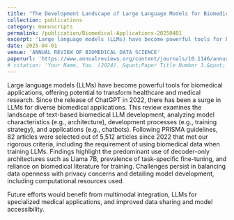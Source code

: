 ```yaml
---
title: "The Development Landscape of Large Language Models for Biomedical Applications"
collection: publications
category: manuscripts
permalink: /publication/Biomedical-Applications-20250401
excerpt: 'Large language models (LLMs) have become powerful tools for biomedical applications, offering potential to transform healthcare and medical research. Since the release of ChatGPT in 2022, there has been a surge in LLMs for diverse biomedical applications. This review examines the landscape of text-based biomedical LLM development, analyzing model characteristics (e.g., architecture), development processes (e.g., training strategy), and applications (e.g., chatbots). Following PRISMA guidelines, 82 articles were selected out of 5,512 articles since 2022 that met our rigorous criteria, including the requirement of using biomedical data when training LLMs. Findings highlight the predominant use of decoder-only architectures such as Llama 7B, prevalence of task-specific fine-tuning, and reliance on biomedical literature for training. Challenges persist in balancing data openness with privacy concerns and detailing model development, including computational resources used.Future efforts would benefit from multimodal integration, LLMs for specialized medical applications, and improved data sharing and model accessibility.'
date: 2025-04-01
venue: 'ANNUAL REVIEW OF BIOMEDICAL DATA SCIENCE'
paperurl: 'https://www.annualreviews.org/content/journals/10.1146/annurev-biodatasci-102224-074736'
# citation: 'Your Name, You. (2024). &quot;Paper Title Number 3.&quot; <i>GitHub Journal of Bugs</i>. 1(3).'
---
```


Large language models (LLMs) have become powerful tools for biomedical applications, offering potential to transform healthcare and medical research. Since the release of ChatGPT in 2022, there has been a surge in LLMs for diverse biomedical applications. This review examines the landscape of text-based biomedical LLM development, analyzing model characteristics (e.g., architecture), development processes (e.g., training strategy), and applications (e.g., chatbots). Following PRISMA guidelines, 82 articles were selected out of 5,512 articles since 2022 that met our rigorous criteria, including the requirement of using biomedical data when training LLMs. Findings highlight the predominant use of decoder-only architectures such as Llama 7B, prevalence of task-specific fine-tuning, and reliance on biomedical literature for training. Challenges persist in balancing data openness with privacy concerns and detailing model development, including computational resources used.

Future efforts would benefit from multimodal integration, LLMs for specialized medical applications, and improved data sharing and model accessibility.


